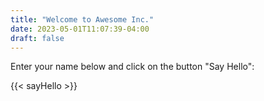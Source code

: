 ```yaml
---
title: "Welcome to Awesome Inc."
date: 2023-05-01T11:07:39-04:00
draft: false
---
```


Enter your name below and click on the button "Say Hello":

{{< sayHello >}}
